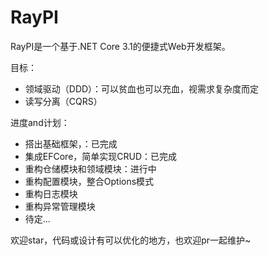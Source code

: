 # RayPI

RayPI是一个基于.NET Core 3.1的便捷式Web开发框架。

目标：

* 领域驱动（DDD）：可以贫血也可以充血，视需求复杂度而定
* 读写分离（CQRS）

进度and计划：

* 搭出基础框架，：已完成
* 集成EFCore，简单实现CRUD：已完成
* 重构仓储模块和领域模块：进行中
* 重构配置模块，整合Options模式
* 重构日志模块
* 重构异常管理模块
* 待定...

欢迎star，代码或设计有可以优化的地方，也欢迎pr一起维护~

